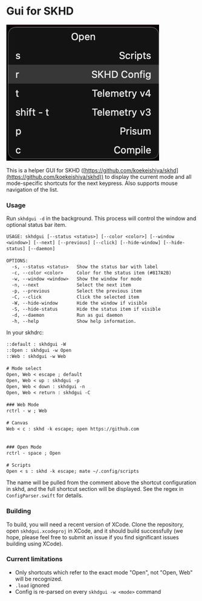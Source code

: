 # Gui for SKHD

![Screenshot](docs/Screenshot.png) 

This is a helper GUI for SKHD ([https://github.com/koekeishiya/skhd](https://github.com/koekeishiya/skhd)) to display the current mode and all mode-specific shortcuts for the next keypress. Also supports mouse navigation of the list.

### Usage
Run `skhdgui -d` in the background. This process will control the window and optional status bar item.

```
USAGE: skhdgui [--status <status>] [--color <color>] [--window <window>] [--next] [--previous] [--click] [--hide-window] [--hide-status] [--daemon]

OPTIONS:
  -s, --status <status>   Show the status bar with label
  -c, --color <color>     Color for the status item (#817A2B)
  -w, --window <window>   Show the window for mode
  -n, --next              Select the next item
  -p, --previous          Select the previous item
  -C, --click             Click the selected item
  -W, --hide-window       Hide the window if visible
  -S, --hide-status       Hide the status item if visible
  -d, --daemon            Run as gui daemon
  -h, --help              Show help information.
```

In your skhdrc:
```
::default : skhdgui -W
::Open : skhdgui -w Open
::Web : skhdgui -w Web

# Mode select
Open, Web < escape ; default
Open, Web < up : skhdgui -p
Open, Web < down : skhdgui -n
Open, Web < return : skhdgui -C

### Web Mode
rctrl - w ; Web

# Canvas
Web < c : skhd -k escape; open https://github.com


### Open Mode
rctrl - space ; Open

# Scripts
Open < s : skhd -k escape; mate ~/.config/scripts
```

The name will be pulled from the comment above the shortcut configuration in skhd, and the full shortcut section will be displayed. See the regex in `ConfigParser.swift` for details.

### Building

To build, you will need a recent version of XCode. Clone the repository, open `skhdgui.xcodeproj` in XCode, and it should build successfully (we hope, please feel free to submit an issue if you find significant issues building using XCode). 

### Current limitations
 - Only shortcuts which refer to the exact mode "Open", not "Open, Web" will be recognized.
 - `.load` ignored
 - Config is re-parsed on every `skhdgui -w <mode>` command
